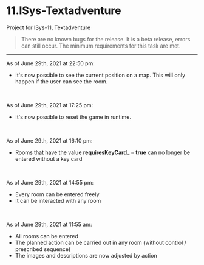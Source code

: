# 11.ISys-Textadventure
 Project for ISys-11, Textadventure

> There are no known bugs for the release. It is a beta release, errors can still occur. The minimum requirements for this task are met.

<hr>

As of June 29th, 2021 at 22:50 pm:

- It's now possible to see the current position on a map. This will only happen if the user can see the room. 

<br>

As of June 29th, 2021 at 17:25 pm:

- It's now possible to reset the game in runtime.

<br>

As of June 29th, 2021 at 16:10 pm:

- Rooms that have the value **requiresKeyCard_ = true** can no longer be entered without a key card

<br>

As of June 29th, 2021 at 14:55 pm:

- Every room can be entered freely
- It can be interacted with any room

<br>

As of June 29th, 2021 at 11:55 am:

- All rooms can be entered
- The planned action can be carried out in any room (without control / prescribed sequence)
- The images and descriptions are now adjusted by action
